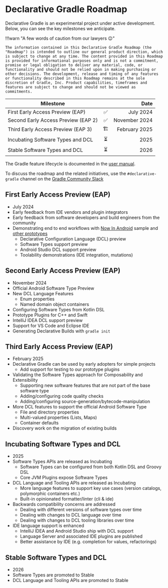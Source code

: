 # Declarative Gradle Roadmap

Declarative Gradle is an experimental project under active development.
Below, you can see the key milestones we anticipate.

!!!warn "A few words of caution from our lawyers 😉"
    
    The information contained in this Declarative Gradle Roadmap (the "Roadmap") is intended to outline our general product direction, which is subject to change at any time. The content provided in this Roadmap is provided for informational purposes only and is not a commitment, promise or legal obligation to deliver any material, code, or functionality and should not be relied upon in making purchasing or other decisions. The development, release and timing of any features or functionality described in this Roadmap remains at the sole discretion of Gradle, Inc. Product capabilities, timeframes and features are subject to change and should not be viewed as commitments.

| Milestone                           |   | Date          |
| ----------------------------------- |:-:| ------------: |
| First Early Access Preview (EAP)    | ✅ |     July 2024 |
| Second Early Access Preview (EAP 2) | ✅ | November 2024 |
| Third Early Access Preview (EAP 3)  | 🏗️ | February 2025 |
| Incubating Software Types and DCL   | ⏳ |          2025 |
| Stable Software Types and DCL       | ⏳ |          2026 |

The Gradle feature lifecycle is documented in the [user manual](https://docs.gradle.org/current/userguide/feature_lifecycle.html#sec:incubating_state).

To discuss the roadmap and the related initiatives, use the
`#declarative-gradle` channel on the [Gradle Community Slack](https://gradle.org/slack-invite)

## First Early Access Preview (EAP)

* July 2024
* Early feedback from IDE vendors and plugin integrators
* Early feedback from software developers and build engineers from the community
* Demonstrating end to end workflows with [Now In Android](https://github.com/gradle/nowinandroid) sample and [other prototypes](https://github.com/gradle/declarative-gradle)
  * Declarative Configuration Language (DCL) preview
  * Software Types support preview
  * Android Studio DCL support preview
  * Toolability demonstrations (IDE integration, mutations)


## Second Early Access Preview (EAP)

* November 2024
* Official Android Software Type Preview
* New DCL Language Features
  * Enum properties
  * Named domain object containers
* Configuring Software Types from Kotlin DSL
* Prototype Plugins for C++ and Swift
* IntelliJ IDEA DCL support preview
* Support for VS Code and Eclipse IDE
* Generating Declarative Builds with `gradle init`

## Third Early Access Preview (EAP)

* February 2025
* Declarative Gradle can be used by early adopters for simple projects
  * Add support for testing to our prototype plugins
* Validating the Software Types approach for Composability and Extensibility
  * Supporting new software features that are not part of the base software type
  * Adding/configuring code quality checks
  * Adding/configuring source-generation/bytecode-manipulation
* More DCL features to support the official Android Software Type
  * File and directory properties
  * Multi-valued properties (Lists, Maps)
  * Container defaults
* Discovery work on the migration of existing builds

## Incubating Software Types and DCL

* 2025
* Software Types APIs are released as Incubating
  * Software Types can be configured from both Kotlin DSL and Groovy DSL
  * Core JVM Plugins expose Software Types
* DCL Language and Tooling APIs are released as Incubating
  * More language features to support key use cases (version catalogs, polymorphic containers etc.)
  * Built-in opinionated formatter/linter (cli & ide)
* Backwards compatibility concerns are addressed
  * Dealing with different versions of software types over time
  * Dealing with changes to DCL language over time
  * Dealing with changes to DCL tooling libraries over time
* IDE language support is enhanced
  * IntelliJ IDEA and Android Studio ship with DCL support
  * Language Server and associated IDE plugins are published
  * Better assistance by IDE (e.g. completion for values, refactorings)

## Stable Software Types and DCL

* 2026
* Software Types are promoted to Stable
* DCL Language and Tooling APIs are promoted to Stable
